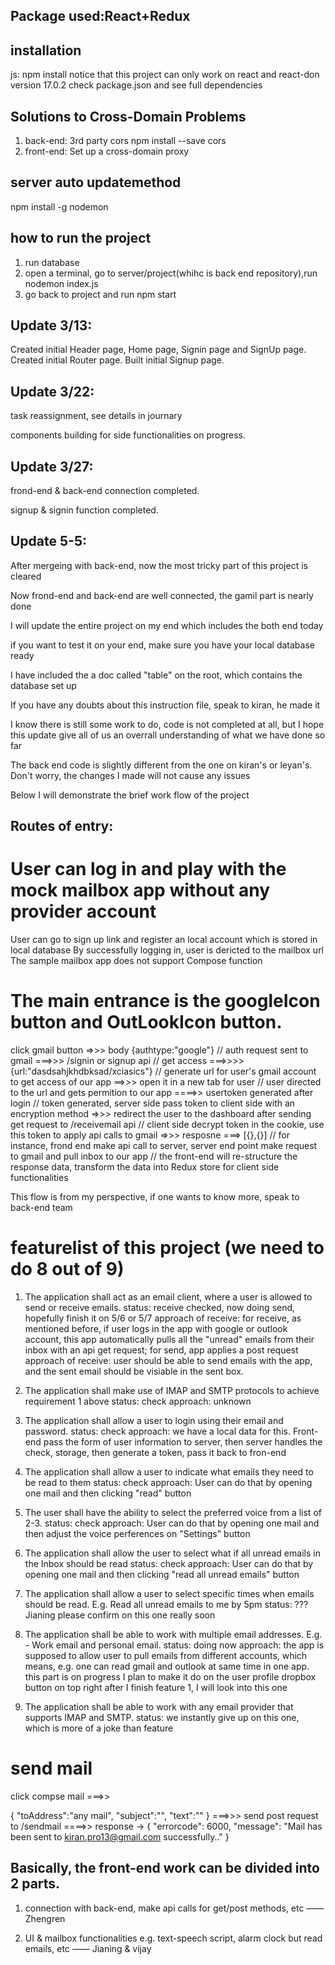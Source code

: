 ##  Package used:React+Redux 

## installation
js:
npm install 
notice that this project can only work on react and react-don version 17.0.2
check package.json and see full dependencies

## Solutions to Cross-Domain Problems
1. back-end: 3rd party cors
npm install --save cors
2. front-end: Set up a cross-domain proxy

## server auto updatemethod 
npm install -g nodemon

## how to run the project
1. run database
2. open a terminal, go to server/project(whihc is back end repository),run nodemon index.js
3. go back to project and run npm start

## Update 3/13:
Created initial Header page, Home page, Signin page and SignUp page.
Created initial Router page.
Built initial Signup page.

## Update 3/22:

task reassignment, see details in journary

components building for side functionalities on progress.

## Update 3/27:

frond-end & back-end connection completed.

signup & signin function completed.


## Update 5-5:

After mergeing with back-end, now the most tricky part of this project is cleared

Now frond-end and back-end are well connected, the gamil part is nearly done

I will update the entire project on my end which includes the both end today

if you want to test it on your end, make sure you have your local database ready

I have included the a doc called "table" on the root, which contains the database set up

If you have any doubts about this instruction file, speak to kiran, he made it

I know there is still some work to do, code is not completed at all, but I hope this update give all of us an overrall understanding of what we have done so far

The back end code is slightly different from the one on kiran's or leyan's. Don't worry, the changes I made will not cause any issues

Below I will demonstrate the brief work flow of the project

## Routes of entry:

# User can log in and play with the mock mailbox app without any provider account

User can go to sign up link and register an local account which is stored in local database
By successfully logging in, user is dericted to the mailbox url
The sample mailbox app does not support Compose function

# The main entrance is the googleIcon button and OutLookIcon button.

click gmail button 
=>>> body {authtype:"google"} 
// auth request sent to gmail
===>>>  /signin or signup api
// get access
 ===>>>> {url:"dasdsahjkhdbksad/xciasics"} 
// generate url for user's gmail account to get access of our app
==>>> open it in a new tab for user 
// user directed to the url and gets permition to our app
====>> usertoken generated after login 
// token generated, server side pass token to client side with an encryption method
=>>> redirect the user to the dashboard after sending get request to /receivemail api
// client side decrypt token in the cookie, use this token to apply api calls to gmail
=>>> resposne ===> [{},{}]
// for instance, frond end make api call to server, server end point make request to gmail and pull inbox to our app
// the front-end will re-structure the response data, transform the data into Redux store for client side functionalities

This flow is from my perspective, if one wants to know more, speak to back-end team

# featurelist of this project (we need to do 8 out of 9)

1. The application shall act as an email client, where a user is allowed to send or receive emails.
status: receive checked, now doing send, hopefully finish it on 5/6 or 5/7
approach of receive: for receive, as mentioned before, if user logs in the app with google or outlook account,
this app automatically pulls all the "unread" emails from their inbox with an api get request;
for send, app applies a post request
approach of receive: user should be able to send emails with the app, and the sent email should be visiable in the 
sent box.

2. The application shall make use of IMAP and SMTP protocols to achieve requirement 1 above
status: check
approach: unknown

3. The application shall allow a user to login using their email and password.
status: check
approach: we have a local data for this. Front-end pass the form of user information to server, then server handles
the check, storage, then generate a token, pass it back to fron-end

4. The application shall allow a user to indicate what emails they need to be read to them
status: check
approach: User can do that by opening one mail and then clicking "read" button

5. The user shall have the ability to select the preferred voice from a list of 2-3.
status: check
approach: User can do that by opening one mail and then adjust the voice perferences on "Settings" button

6. The application shall allow the user to select what if all unread emails in the Inbox should be read
status: check
approach: User can do that by opening one mail and then clicking "read all unread emails" button

7. The application shall allow a user to select specific times when emails should be read. E.g. Read all unread
emails to me by 5pm
status: ???
Jianing please confirm on this one really soon

8. The application shall be able to work with multiple email addresses. E.g. - Work email and personal email.
status: doing now
approach: the app is supposed to allow user to pull emails from different accounts, which means, e.g. one 
can read gmail and outlook at same time in one app. this part is on progress
I plan to make it do on the user profile dropbox button on top right
after I finish feature 1, I will look into this one

9. The application shall be able to work with any email provider that supports IMAP and SMTP.
status: we instantly give up on this one, which is more of a joke than feature

# send mail 
click compse mail
===>>

{
    "toAddress":"any mail",
    "subject":"",
    "text":""
}
===>>> send post request to /sendmail
====>> response -> {
    "errorcode": 6000,
    "message": "Mail has been sent to kiran.pro13@gmail.com successfully.."
}

## Basically, the front-end work can be divided into 2 parts.

1. connection with back-end, make api calls for get/post methods, etc ——Zhengren

2. UI & mailbox functionalities e.g. text-speech script, alarm clock but read emails, etc —— Jianing & vijay








